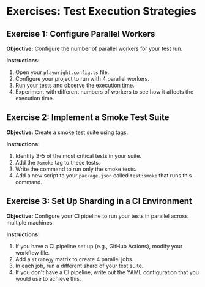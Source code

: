 # Exercises: Test Execution Strategies

## Exercise 1: Configure Parallel Workers

**Objective:** Configure the number of parallel workers for your test run.

**Instructions:**
1. Open your `playwright.config.ts` file.
2. Configure your project to run with 4 parallel workers.
3. Run your tests and observe the execution time.
4. Experiment with different numbers of workers to see how it affects the execution time.

## Exercise 2: Implement a Smoke Test Suite

**Objective:** Create a smoke test suite using tags.

**Instructions:**
1. Identify 3-5 of the most critical tests in your suite.
2. Add the `@smoke` tag to these tests.
3. Write the command to run only the smoke tests.
4. Add a new script to your `package.json` called `test:smoke` that runs this command.

## Exercise 3: Set Up Sharding in a CI Environment

**Objective:** Configure your CI pipeline to run your tests in parallel across multiple machines.

**Instructions:**
1. If you have a CI pipeline set up (e.g., GitHub Actions), modify your workflow file.
2. Add a `strategy` matrix to create 4 parallel jobs.
3. In each job, run a different shard of your test suite.
4. If you don't have a CI pipeline, write out the YAML configuration that you would use to achieve this.